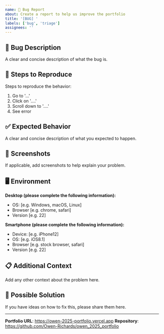```yaml
---
name: 🐛 Bug Report
about: Create a report to help us improve the portfolio
title: '[BUG] '
labels: ['bug', 'triage']
assignees: ''
---
```


## 🐛 Bug Description

A clear and concise description of what the bug is.

## 🔄 Steps to Reproduce

Steps to reproduce the behavior:

1. Go to '...'
2. Click on '....'
3. Scroll down to '....'
4. See error

## ✅ Expected Behavior

A clear and concise description of what you expected to happen.

## 📱 Screenshots

If applicable, add screenshots to help explain your problem.

## 🖥️ Environment

**Desktop (please complete the following information):**

- OS: [e.g. Windows, macOS, Linux]
- Browser [e.g. chrome, safari]
- Version [e.g. 22]

**Smartphone (please complete the following information):**

- Device: [e.g. iPhone12]
- OS: [e.g. iOS8.1]
- Browser [e.g. stock browser, safari]
- Version [e.g. 22]

## 📋 Additional Context

Add any other context about the problem here.

## 🔧 Possible Solution

If you have ideas on how to fix this, please share them here.

---

**Portfolio URL**: https://owen-2025-portfolio.vercel.app **Repository**:
https://github.com/Owen-Richards/owen_2025_portfolio
